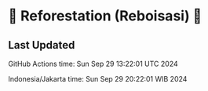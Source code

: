
# 🌳 Reforestation (Reboisasi) 🌲

## Last Updated

GitHub Actions time: Sun Sep 29 13:22:01 UTC 2024

Indonesia/Jakarta time: Sun Sep 29 20:22:01 WIB 2024
